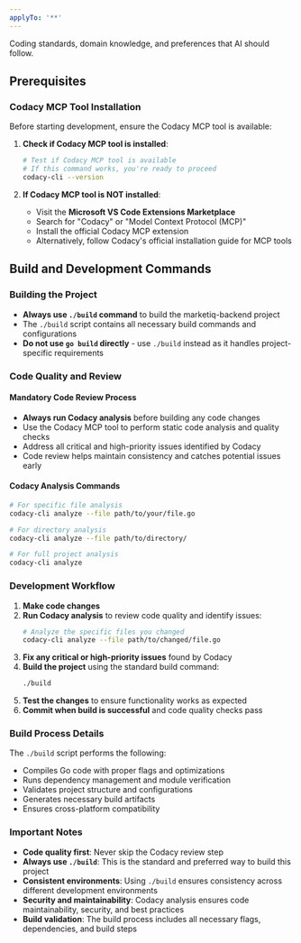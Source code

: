 ```yaml
---
applyTo: '**'
---
```

Coding standards, domain knowledge, and preferences that AI should follow.

## Prerequisites

### Codacy MCP Tool Installation
Before starting development, ensure the Codacy MCP tool is available:

1. **Check if Codacy MCP tool is installed**:
   ```bash
   # Test if Codacy MCP tool is available
   # If this command works, you're ready to proceed
   codacy-cli --version
   ```

2. **If Codacy MCP tool is NOT installed**:
   - Visit the **Microsoft VS Code Extensions Marketplace**
   - Search for "Codacy" or "Model Context Protocol (MCP)"
   - Install the official Codacy MCP extension
   - Alternatively, follow Codacy's official installation guide for MCP tools

## Build and Development Commands

### Building the Project
- **Always use `./build` command** to build the marketiq-backend project
- The `./build` script contains all necessary build commands and configurations
- **Do not use `go build` directly** - use `./build` instead as it handles project-specific requirements

### Code Quality and Review

#### Mandatory Code Review Process
- **Always run Codacy analysis** before building any code changes
- Use the Codacy MCP tool to perform static code analysis and quality checks
- Address all critical and high-priority issues identified by Codacy
- Code review helps maintain consistency and catches potential issues early

#### Codacy Analysis Commands
```bash
# For specific file analysis
codacy-cli analyze --file path/to/your/file.go

# For directory analysis  
codacy-cli analyze --file path/to/directory/

# For full project analysis
codacy-cli analyze
```

### Development Workflow
1. **Make code changes**
2. **Run Codacy analysis** to review code quality and identify issues:
   ```bash
   # Analyze the specific files you changed
   codacy-cli analyze --file path/to/changed/file.go
   ```
3. **Fix any critical or high-priority issues** found by Codacy
4. **Build the project** using the standard build command:
   ```bash
   ./build
   ```
5. **Test the changes** to ensure functionality works as expected
6. **Commit when build is successful** and code quality checks pass

### Build Process Details
The `./build` script performs the following:
- Compiles Go code with proper flags and optimizations
- Runs dependency management and module verification
- Validates project structure and configurations
- Generates necessary build artifacts
- Ensures cross-platform compatibility

### Important Notes
- **Code quality first**: Never skip the Codacy review step
- **Always use `./build`**: This is the standard and preferred way to build this project
- **Consistent environments**: Using `./build` ensures consistency across different development environments
- **Security and maintainability**: Codacy analysis ensures code maintainability, security, and best practices
- **Build validation**: The build process includes all necessary flags, dependencies, and build steps